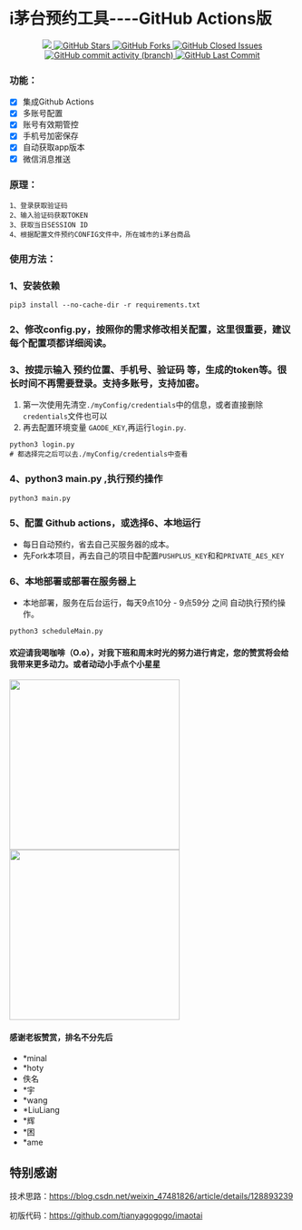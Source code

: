 
# i茅台预约工具----GitHub Actions版

<p align="center">
  <a href="https://hits.seeyoufarm.com">
     <img src="https://hits.seeyoufarm.com/api/count/incr/badge.svg?url=https%3A%2F%2Fgithub.com%2F397179459%2FiMaoTai-reserve&count_bg=%2379C83D&title_bg=%23555555&icon=&icon_color=%23E7E7E7&title=hits&edge_flat=false"/>
  </a>
  <a href="https://github.com/397179459/iMaoTai-reserve">
    <img src="https://img.shields.io/github/stars/397179459/iMaoTai-reserve" alt="GitHub Stars">
  </a>
  <a href="https://github.com/397179459/iMaoTai-reserve">
    <img src="https://img.shields.io/github/forks/397179459/iMaoTai-reserve" alt="GitHub Forks">
  </a>
  <a href="https://github.com/397179459/iMaoTai-reserve/issues">
    <img src="https://img.shields.io/github/issues-closed-raw/397179459/iMaoTai-reserve" alt="GitHub Closed Issues">
  </a>
  <a href="https://github.com/397179459/iMaoTai-reserve">
    <img alt="GitHub commit activity (branch)" src="https://img.shields.io/github/commit-activity/y/397179459/iMaoTai-reserve">
  </a>
  <a href="https://github.com/397179459/iMaoTai-reserve">
    <img src="https://img.shields.io/github/last-commit/397179459/iMaoTai-reserve" alt="GitHub Last Commit">
  </a>
</p>


### 功能：
- [x] 集成Github Actions
- [x] 多账号配置
- [x] 账号有效期管控
- [x] 手机号加密保存
- [x] 自动获取app版本
- [x] 微信消息推送

### 原理：
```shell
1、登录获取验证码
2、输入验证码获取TOKEN
3、获取当日SESSION ID
4、根据配置文件预约CONFIG文件中，所在城市的i茅台商品
```


### 使用方法：

### 1、安装依赖
```shell
pip3 install --no-cache-dir -r requirements.txt
```

### 2、修改config.py，按照你的需求修改相关配置，这里很重要，建议每个配置项都详细阅读。


### 3、按提示输入 预约位置、手机号、验证码 等，生成的token等。很长时间不再需要登录。支持多账号，支持加密。
1. 第一次使用先清空`./myConfig/credentials`中的信息，或者直接删除`credentials`文件也可以
2. 再去配置环境变量 `GAODE_KEY`,再运行`login.py`.
```shell
python3 login.py
# 都选择完之后可以去./myConfig/credentials中查看
```

### 4、python3 main.py ,执行预约操作
```shell
python3 main.py
```

### 5、配置 Github actions，或选择6、本地运行
- 每日自动预约，省去自己买服务器的成本。
- 先Fork本项目，再去自己的项目中配置`PUSHPLUS_KEY`和和`PRIVATE_AES_KEY`

### 6、本地部署或部署在服务器上
-  本地部署，服务在后台运行，每天9点10分 - 9点59分 之间 自动执行预约操作。
```shell
python3 scheduleMain.py
```

#### 欢迎请我喝咖啡（O.o），对我下班和周末时光的努力进行肯定，您的赞赏将会给我带来更多动力。或者动动小手点个小星星

<img src="resources/imgs/wxqr.png" height="300">  <img src="resources/imgs/zfbqr.jpg" height="300">

#### 感谢老板赞赏，排名不分先后

- *minal
- *hoty
- 佚名
- *宇
- *wang
- *LiuLiang
- *辉
- *困
- *ame

## 特别感谢
技术思路：https://blog.csdn.net/weixin_47481826/article/details/128893239

初版代码：https://github.com/tianyagogogo/imaotai




